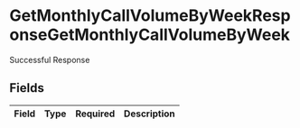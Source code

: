 # GetMonthlyCallVolumeByWeekResponseGetMonthlyCallVolumeByWeek

Successful Response


## Fields

| Field       | Type        | Required    | Description |
| ----------- | ----------- | ----------- | ----------- |
